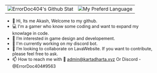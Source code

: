 |||
|---|---|
|![ErrorDoc404's Github Stat](https://github-readme-stats.vercel.app/api?username=ErrorDOc404&show_icons=true&hide_border=true&theme=vue)|![My Preferd Language](https://github-readme-stats.vercel.app/api/top-langs/?username=ErrorDoc404&layout=compact&hide_border=true&theme=vue)| 

- 👋 Hi, Its me Akash, Welcome to my github.
- ‍💻 I'm a gamer who know some coding and want to expand my knowlage in code.
- 👀 I’m interested in game design and developement.
- 🌱 I'm currently working on my discord bot.
- 💞️ I’m looking to collaborate on LavaWebsite. If you want to contribute, please feel free to ask.
- 📫 How to reach me with 📧 admin@kartadharta.xyz Or Discord - @ErrorDoc404#9563
